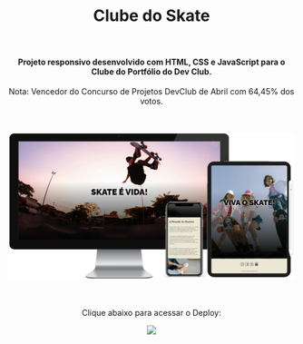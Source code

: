 <h1 align="center">
  Clube do Skate</h1>
<br>
<h4 align="center">Projeto responsivo desenvolvido com HTML, CSS e JavaScript para o Clube do Portfólio do Dev Club.</h4>
<p align="center">Nota: Vencedor do Concurso de Projetos DevClub de Abril com 64,45% dos votos.</p>
<br>
<br>
<div align="center">
  <img width="800px" src="https://github.com/feliperyo/skate-world/blob/master/assets/mockup.png?raw=true"/>
</div>
<br>
<div align="center">
  <br>
  <p>Clique abaixo para acessar o Deploy:</p>
<a href="https://feliperyo.github.io/skate-world/" target="_blank"><img src="https://img.shields.io/website-up-down-green-red/http/cv.lbesson.qc.to.svg"></a>
</div>
